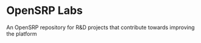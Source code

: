 # OpenSRP Labs
An OpenSRP repository for R&amp;D projects that contribute towards improving the platform
